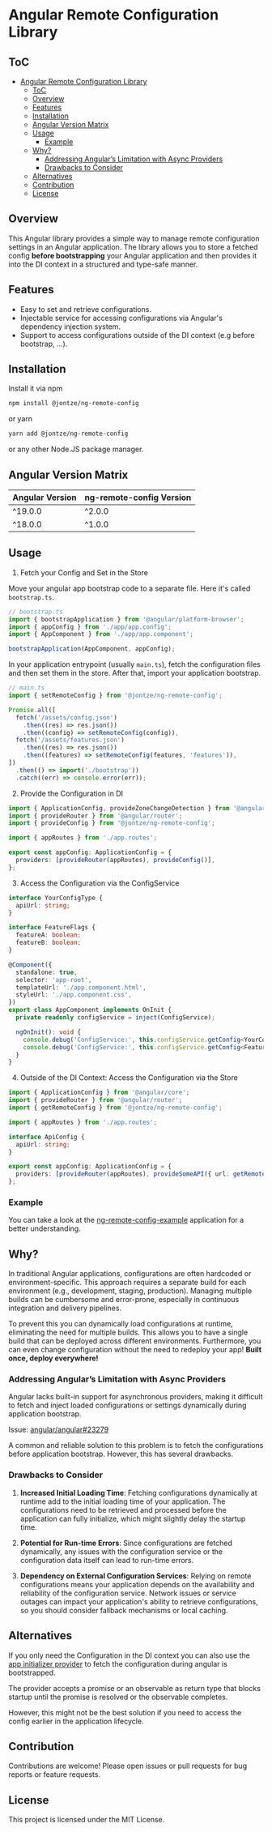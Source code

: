 # Angular Remote Configuration Library

## ToC

- [Angular Remote Configuration Library](#angular-remote-configuration-library)
  - [ToC](#toc)
  - [Overview](#overview)
  - [Features](#features)
  - [Installation](#installation)
  - [Angular Version Matrix](#angular-version-matrix)
  - [Usage](#usage)
    - [Example](#example)
  - [Why?](#why)
    - [Addressing Angular’s Limitation with Async Providers](#addressing-angulars-limitation-with-async-providers)
    - [Drawbacks to Consider](#drawbacks-to-consider)
  - [Alternatives](#alternatives)
  - [Contribution](#contribution)
  - [License](#license)

## Overview

This Angular library provides a simple way to manage remote configuration
settings in an Angular application. The library allows you to store a fetched
config **before bootstrapping** your Angular application and then provides it
into the DI context in a structured and type-safe manner.

## Features

- Easy to set and retrieve configurations.
- Injectable service for accessing configurations via Angular's dependency
  injection system.
- Support to access configurations outside of the DI context (e.g before bootstrap, ...).

## Installation

Install it via npm

```bash
npm install @jontze/ng-remote-config
```

or yarn

```bash
yarn add @jontze/ng-remote-config
```

or any other Node.JS package manager.

## Angular Version Matrix

| Angular Version | ng-remote-config Version |
| --------------- | ------------------------ |
| ^19.0.0         | ^2.0.0                   |
| ^18.0.0         | ^1.0.0                   |

## Usage

1. Fetch your Config and Set in the Store

Move your angular app bootstrap code to a separate file. Here it's called
`bootstrap.ts`.

```typescript
// bootstrap.ts
import { bootstrapApplication } from '@angular/platform-browser';
import { appConfig } from './app/app.config';
import { AppComponent } from './app/app.component';

bootstrapApplication(AppComponent, appConfig);
```

In your application entrypoint (usually `main.ts`), fetch the configuration
files and then set them in the store. After that, import your application
bootstrap.

```typescript
// main.ts
import { setRemoteConfig } from '@jontze/ng-remote-config';

Promise.all([
  fetch('/assets/config.json')
    .then((res) => res.json())
    .then((config) => setRemoteConfig(config)),
  fetch('/assets/features.json')
    .then((res) => res.json())
    .then((features) => setRemoteConfig(features, 'features')),
])
  .then(() => import('./bootstrap'))
  .catch((err) => console.error(err));
```

2. Provide the Configuration in DI

```typescript
import { ApplicationConfig, provideZoneChangeDetection } from '@angular/core';
import { provideRouter } from '@angular/router';
import { provideConfig } from '@jontze/ng-remote-config';

import { appRoutes } from './app.routes';

export const appConfig: ApplicationConfig = {
  providers: [provideRouter(appRoutes), provideConfig()],
};
```

3. Access the Configuration via the ConfigService

```typescript
interface YourConfigType {
  apiUrl: string;
}

interface FeatureFlags {
  featureA: boolean;
  featureB: boolean;
}

@Component({
  standalone: true,
  selector: 'app-root',
  templateUrl: './app.component.html',
  styleUrl: './app.component.css',
})
export class AppComponent implements OnInit {
  private readonly configService = inject(ConfigService);

  ngOnInit(): void {
    console.debug('ConfigService:', this.configService.getConfig<YourConfigType>());
    console.debug('ConfigService:', this.configService.getConfig<FeatureFlags>('features'));
  }
}
```

4. Outside of the DI Context: Access the Configuration via the Store

```typescript
import { ApplicationConfig } from '@angular/core';
import { provideRouter } from '@angular/router';
import { getRemoteConfig } from '@jontze/ng-remote-config';

import { appRoutes } from './app.routes';

interface ApiConfig {
  apiUrl: string;
}

export const appConfig: ApplicationConfig = {
  providers: [provideRouter(appRoutes), provideSomeAPI({ url: getRemoteConfig<ApiConfig>().apiUrl })],
};
```

### Example

You can take a look at the
[ng-remote-config-example](./apps/ng-remote-config-example/) application for a
better understanding.

## Why?

In traditional Angular applications, configurations are often hardcoded or
environment-specific. This approach requires a separate build for each
environment (e.g., development, staging, production). Managing multiple builds
can be cumbersome and error-prone, especially in continuous integration and
delivery pipelines.

To prevent this you can dynamically load configurations at runtime, eliminating
the need for multiple builds. This allows you to have a single build that can be
deployed across different environments. Furthermore, you can even change
configuration without the need to redeploy your app! **Built once, deploy
everywhere!**

### Addressing Angular’s Limitation with Async Providers

Angular lacks built-in support for asynchronous providers, making it difficult
to fetch and inject loaded configurations or settings dynamically during
application bootstrap.

Issue: [angular/angular#23279](https://github.com/angular/angular/issues/23279)

A common and reliable solution to this problem is to fetch the configurations
before application bootstrap. However, this has several drawbacks.

### Drawbacks to Consider

1. **Increased Initial Loading Time**: Fetching configurations dynamically at
   runtime add to the initial loading time of your application. The
   configurations need to be retrieved and processed before the application can
   fully initialize, which might slightly delay the startup time.

2. **Potential for Run-time Errors**: Since configurations are fetched
   dynamically, any issues with the configuration service or the configuration
   data itself can lead to run-time errors.

3. **Dependency on External Configuration Services**: Relying on remote
   configurations means your application depends on the availability and
   reliability of the configuration service. Network issues or service outages
   can impact your application's ability to retrieve configurations, so you
   should consider fallback mechanisms or local caching.

## Alternatives

If you only need the Configuration in the DI context you can also use the
[app initializer provider](https://angular.dev/api/core/provideAppInitializer?tab=usage-notes)
to fetch the configuration during angular is bootstrapped.

The provider accepts a promise or an observable as return type that blocks startup
until the promise is resolved or the observable completes.

However, this might not be the best solution if you need to access the config
earlier in the application lifecycle.

## Contribution

Contributions are welcome! Please open issues or pull requests for bug reports
or feature requests.

## License

This project is licensed under the MIT License.
